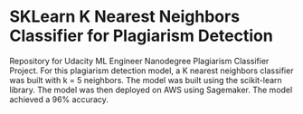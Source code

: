 # SKLearn K Nearest Neighbors Classifier for Plagiarism Detection
Repository for Udacity ML Engineer Nanodegree Plagiarism Classifier Project. For this plagiarism detection model, a K nearest neighbors classifier 
was built with k = 5 neighbors. The model was built using the scikit-learn library. The model was then deployed on AWS using Sagemaker. The model achieved a 96% accuracy.

